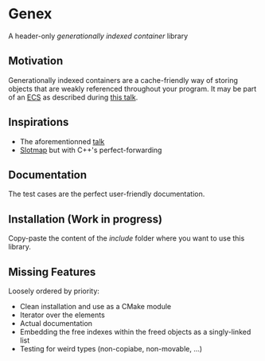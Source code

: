 # Genex
A header-only *generationally indexed container* library

## Motivation
Generationally indexed containers are a cache-friendly way of storing objects that are weakly referenced throughout your program. It may be part of an [ECS](https://en.wikipedia.org/wiki/Entity_component_system) as described during [this talk](https://youtu.be/aKLntZcp27M).

## Inspirations
- The aforementionned [talk](https://youtu.be/aKLntZcp27M)
- [Slotmap](https://github.com/orlp/slotmap) but with C++'s perfect-forwarding

## Documentation
The test cases are the perfect user-friendly documentation.

## Installation (Work in progress)
Copy-paste the content of the _include_ folder where you want to use this library.

## Missing Features
Loosely ordered by priority:
- Clean installation and use as a CMake module
- Iterator over the elements
- Actual documentation
- Embedding the free indexes within the freed objects as a singly-linked list
- Testing for weird types (non-copiabe, non-movable, ...)
